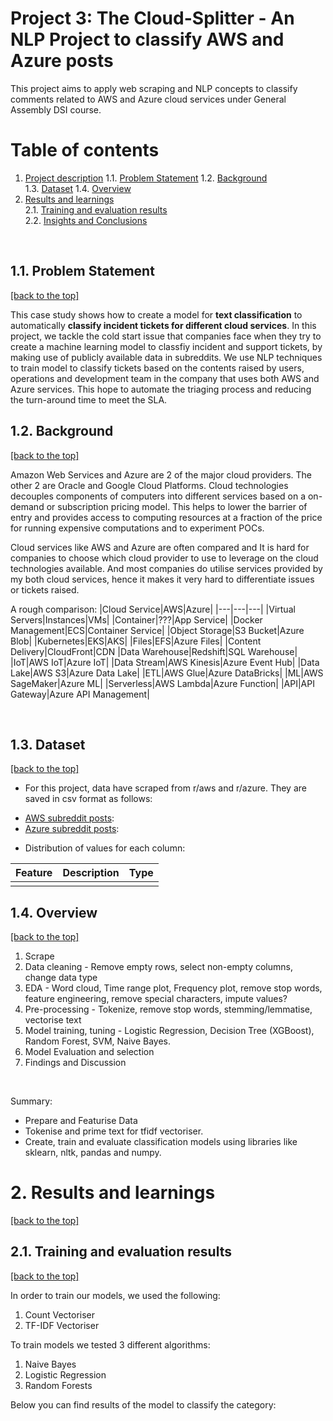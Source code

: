 # Project 3: The Cloud-Splitter - An NLP Project to classify AWS and Azure posts

This project aims to apply web scraping and NLP concepts to classify comments related to AWS and Azure cloud services under General Assembly DSI course. 

# Table of contents
1. [Project description](#1-project-description)
    1.1. [Problem Statement](#11-problem-statement)
    1.2. [Background](#12-background)  
    1.3. [Dataset](#13-dataset) 
    1.4. [Overview](#14-overview)
2. [Results and learnings](#2-results-and-learnings)  
    2.1. [Training and evaluation results](#21-training-and-evaluation-results)    
    2.2. [Insights and Conclusions](#22-insights-and-conclusions)
<br>

## 1.1. Problem Statement ##
[[back to the top]](#table-of-contents)

This case study shows how to create a model for **text classification** to automatically **classify incident tickets for different cloud services**. In this project, we tackle the cold start issue that companies face when they try to create a machine learning model to classfiy incident and support tickets, by making use of publicly available data in subreddits. We use NLP techniques to train model to classify
tickets based on the contents raised by users, operations and development team in the company that uses both AWS and Azure services. This hope to automate the triaging process and reducing the turn-around time to meet the SLA.

## 1.2. Background ##
[[back to the top]](#table-of-contents)

Amazon Web Services and Azure are 2 of the major cloud providers. The other 2 are Oracle and Google Cloud Platforms. Cloud technologies decouples components of computers into different services based on a on-demand or subscription pricing model. This helps to lower the barrier of entry and provides access to computing resources at a fraction of the price for running expensive computations and to experiment POCs.

Cloud services like AWS and Azure are often compared and It is hard for companies to choose which cloud provider to use to leverage on the cloud technologies available. And most companies do utilise services provided by my both cloud services, hence it makes it very hard to differentiate issues or tickets raised.

A rough comparison:
|Cloud Service|AWS|Azure|
|---|---|---|
|Virtual Servers|Instances|VMs|
|Container|???|App Service|
|Docker Management|ECS|Container Service|
|Object Storage|S3 Bucket|Azure Blob|
|Kubernetes|EKS|AKS|
|Files|EFS|Azure Files|
|Content Delivery|CloudFront|CDN
|Data Warehouse|Redshift|SQL Warehouse|
|IoT|AWS IoT|Azure IoT|
|Data Stream|AWS Kinesis|Azure Event Hub|
|Data Lake|AWS S3|Azure Data Lake|
|ETL|AWS Glue|Azure DataBricks|
|ML|AWS SageMaker|Azure ML|
|Serverless|AWS Lambda|Azure Function|
|API|API Gateway|Azure API Management|

<br>

## 1.3. Dataset ##    
[[back to the top]](#table-of-contents)

- For this project, data have scraped from r/aws and r/azure. They are saved in csv format as follows:
* [AWS subreddit posts](./data/aws_subreddit.csv): <br>
* [Azure subreddit posts](./data/azure_subreddit.csv): <br>

- Distribution of values for each column:  

|Feature|Description|Type|
|---|---|---|
||||

## 1.4. Overview ##    
[[back to the top]](#table-of-contents)

1. Scrape
2. Data cleaning - Remove empty rows, select non-empty columns, change data type
3. EDA - Word cloud, Time range plot, Frequency plot, remove stop words, feature engineering, remove special characters, impute values?
4. Pre-processing - Tokenize, remove stop words, stemming/lemmatise, vectorise text
5. Model training, tuning - Logistic Regression, Decision Tree (XGBoost), Random Forest, SVM, Naive Bayes.
6. Model Evaluation and selection
7. Findings and Discussion

<br>

Summary:
- Prepare and Featurise Data
- Tokenise and prime text for tfidf vectoriser.
- Create, train and evaluate classification models using libraries like sklearn, nltk, pandas and numpy.

# 2. Results and learnings
[[back to the top]](#table-of-contents)

## 2.1. Training and evaluation results ##
[[back to the top]](#table-of-contents)

In order to train our models, we used the following:
1. Count Vectoriser
2. TF-IDF Vectoriser

To train models we tested 3 different algorithms: 
1. Naive Bayes
2. Logistic Regression
3. Random Forests

Below you can find results of the model to classify the category:

<br>


